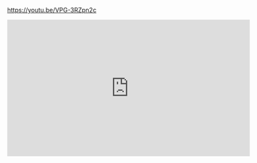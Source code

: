 https://youtu.be/VPG-3RZpn2c

<iframe width="560" height="315" src="https://www.youtube.com/embed/VPG-3RZpn2c" frameborder="0" allow="autoplay; encrypted-media" allowfullscreen></iframe>